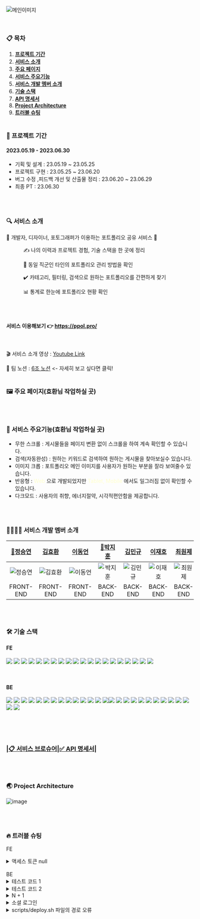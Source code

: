 

![메인이미지](https://github.com/OurPortfolio/FE/assets/108606678/32f89718-f610-4b36-829e-8fc9ea5455a4)


<br />

### 📋 목차

1. [**프로젝트 기간**](#1)
2. [**서비스 소개**](#2)
3. [**주요 페이지**](#3)
4. [**서비스 주요기능**](#4)
5. [**서비스 개발 멤버 소개**](#5)
6. [**기술 스택**](#6)
7. [**API 명세서**](#7)
8. [**Project Architecture**](#8)
9. [**트러블 슈팅**](#9)
   <br/>
   <br/>




<div id="1"></div>

### 📅 프로젝트 기간
#### 2023.05.19 - 2023.06.30
- 기획 및 설계 : 23.05.19 ~ 23.05.25
- 프로젝트 구현 : 23.05.25 ~ 23.06.20
- 버그 수정 ,피드백 개선 및 산출물 정리 : 23.06.20 ~ 23.06.29
- 최종 PT : 23.06.30

<br/>
<br/>



<div id="2"></div>

### 🔍 서비스 소개
🌱 개발자, 디자이너, 포토그래퍼가 이용하는 포트폴리오 공유 서비스 🌱

&emsp;&emsp;&emsp; ✍️ 나의 이력과 프로젝트 경험, 기술 스택을 한 곳에 정리

&emsp;&emsp;&emsp; 👀️ 동일 직군인 타인의 포트폴리오 관리 방법을 확인

&emsp;&emsp;&emsp; ✔️️ 카테고리, 필터링, 검색으로 원하는 포트폴리오를 간편하게 찾기

&emsp;&emsp;&emsp; 📊️ 통계로 한눈에 포트폴리오 현황 확인

<br/>
<br/>


#### 서비스 이용해보기 👉 https://ppol.pro/

<br/>

🎬 서비스 소개 영상 : [Youtube Link](https://www.youtube.com/watch?v=ui-9bUsZDSM)

📕 팀 노션 : [6조 노션](https://www.notion.so/POL-f08e011316134cd9976cea479c96a84b) <- 자세히 보고 싶다면 클릭!
<br/>
<br/>




<div id="3"></div>

### 🖼 주요 페이지(효환님 작업하실 곳)




<br/>
<br/>



<div id="4"></div>

### 📲 서비스 주요기능(효환님 작업하실 곳)

* 무한 스크롤 : 게시물들을 페이지 변환 없이 스크롤을 하여 계속 확인할 수 있습니다.
* 검색(자동완성) : 원하는 키워드로 검색하여 원하는 게시물을 찾아보실수 있습니다.
* 이미지 크롭 : 포트폴리오 메인 이미지를 사용자가 원하는 부분을 잘라 보여줄수 있습니다.
* 반응형 : <span style="color: #FFFFCC;">Web</span>
  으로 개발되었지만 <span style="color: #FFFFCC;">Tablet, Mobile</span> 에서도 일그러짐 없이 확인할 수 있습니다.
* 다크모드 : 사용자의 취향, 에너지절약, 시각적편안함을 제공합니다.

<br/>
<br/>



<div id="5"></div>

### 👩‍👩‍👧‍👧 서비스 개발 멤버 소개
|             [🚩정승연](https://github.com/xxyeon129)             |             [김효환](https://github.com/HyoHwanKim)              |             [이동언](https://github.com/Undong00)              |              [🚩박지훈](https://github.com/bbakzi)               |              [김민규](https://github.com/kmg0485)              |               [이재호](https://github.com/spainclub)               |              [최원제](https://github.com/co-ze)              |
|:-------------------------------------------------------------:|:-------------------------------------------------------------:|:-------------------------------------------------------------:|:-------------------------------------------------------------:|:------------------------------------------------------------:|:-------------------------------------------------------------:|:-------------------------------------------------------------:|
| ![정승연](https://avatars.githubusercontent.com/u/102347529?v=4) | ![김효환](https://avatars.githubusercontent.com/u/108606678?v=4) | ![이동언](https://avatars.githubusercontent.com/u/112850163?v=4) | ![박지훈](https://avatars.githubusercontent.com/u/128371819?v=4) | ![김민규](https://avatars.githubusercontent.com/u/108252926?v=4) | ![이재호](https://avatars.githubusercontent.com/u/125551746?v=4) | ![최원제](https://avatars.githubusercontent.com/u/105447265?v=4) |
|                           FRONT-END                           |                           FRONT-END                           |                           FRONT-END                           |                           BACK-END                            |                           BACK-END                           |                           BACK-END                            |                           BACK-END                            |

<br/>
<br/>





<div id="6"></div>

### 🛠 기술 스택

#### FE
<img src="https://img.shields.io/badge/visualstudio-5C2D91?style=for-the-badge&logo=visualstudio&logoColor=white"/> <img src="https://img.shields.io/badge/github-181717?style=for-the-badge&logo=github&logoColor=white"/>  <img src="https://img.shields.io/badge/git-F05032?style=for-the-badge&logo=git&logoColor=white"/> <img src="https://img.shields.io/badge/javascript-F7DF1E?style=for-the-badge&logo=javascript&logoColor=white"/> <img src="https://img.shields.io/badge/react-61DAFB?style=for-the-badge&logo=react&logoColor=white"/> <img src="https://img.shields.io/badge/reactquery-FF4154?style=for-the-badge&logo=reactquery&logoColor=white"/> <img src="https://img.shields.io/badge/axios-5A29E4?style=for-the-badge&logo=axios&logoColor=white"/> <img src="https://img.shields.io/badge/styledcomponents-DB7093?style=for-the-badge&logo=styledcomponents&logoColor=white"/> <img src="https://img.shields.io/badge/redux-764ABC?style=for-the-badge&logo=redux&logoColor=white"/> <img src="https://img.shields.io/badge/reactrouter-CA4245?style=for-the-badge&logo=reactrouter&logoColor=white"/> <img src="https://img.shields.io/badge/JWT-Decoder-FF6C37?style=for-the-badge&logoColor=white"/> <img src="https://img.shields.io/badge/react-datepicker-61DAFB?style=for-the-badge&logoColor=white"/> <img src="https://img.shields.io/badge/react-observer-61DAFB?style=for-the-badge&logoColor=white"/> <img src="https://img.shields.io/badge/stomp-000000?style=for-the-badge&logoColor=white"/> <img src="https://img.shields.io/badge/sockJS-F7DF1E?style=for-the-badge&logoColor=white"/> <img src="https://img.shields.io/badge/nanoid-3DDC84?style=for-the-badge&logoColor=white"/>  <img src="https://img.shields.io/badge/AWS-CLI-232F3E?style=for-the-badge&logo=amazonaws&logoColor=white"/> <img src="https://img.shields.io/badge/AmazonS3-569A31?style=for-the-badge&logo=AmazonS3&logoColor=white"/> <img src="https://img.shields.io/badge/CloudFront-527FFF?style=for-the-badge&logoColor=white"/> <img src="https://img.shields.io/badge/AWS Route 53-FF6C37?style=for-the-badge&logoColor=white">

<br/>

#### BE
<img src="https://img.shields.io/badge/IntelliJIDEA-000000?style=for-the-badge&logo=IntelliJIDEA&logoColor=white"/> <img src="https://img.shields.io/badge/Postman-FF6C37?style=for-the-badge&logo=Postman&logoColor=white"/> <img src="https://img.shields.io/badge/github-181717?style=for-the-badge&logo=github&logoColor=white"/> <img src="https://img.shields.io/badge/git-F05032?style=for-the-badge&logo=git&logoColor=white"/> <img src="https://img.shields.io/badge/linux-FCC624?style=for-the-badge&logo=linux&logoColor=black"> <img src="https://img.shields.io/badge/aws-232F3E?style=for-the-badge&logo=aws&logoColor=white"> <img src="https://img.shields.io/badge/Java-007396?style=for-the-badge&logo=Java&logoColor=white"/> <img src="https://img.shields.io/badge/gradle-02303A?style=for-the-badge&logo=gradle&logoColor=white"/> <img src="https://img.shields.io/badge/Spring-6DB33F?style=for-the-badge&logo=spring&logoColor=white"/> <img src="https://img.shields.io/badge/SpringSecurity-6DB33F?style=for-the-badge&logo=SpringSecurity&logoColor=white"/> <img src="https://img.shields.io/badge/SpringBoot-6DB33F?style=for-the-badge&logo=springboot&logoColor=white"/> <img src="https://img.shields.io/badge/jsonwebtokens-000000?style=for-the-badge&logo=jsonwebtokens&logoColor=white"> <img src="https://img.shields.io/badge/Web Socket-02303A?style=for-the-badge&logoColor=white"/> <img src="https://img.shields.io/badge/stomp-02303A?style=for-the-badge&logoColor=white"/><img src="https://img.shields.io/badge/AmazonRDS-527FFF?style=for-the-badge&logo=AmazonRDS&logoColor=white"/> <img src="https://img.shields.io/badge/redis-DC382D?style=for-the-badge&logo=redis&logoColor=white"/> <img src="https://img.shields.io/badge/AWS Route 53-FF6C37?style=for-the-badge&logoColor=white"> <img src="https://img.shields.io/badge/CloudFront-527FFF?style=for-the-badge&logoColor=white"/> <img src="https://img.shields.io/badge/apachejmeter-D22128?style=for-the-badge&logo=apachejmeter&logoColor=white"/> <img src="https://img.shields.io/badge/Jacoco-D22128?style=for-the-badge&logoColor=white"/> <img src="https://img.shields.io/badge/https-527FFF?style=for-the-badge"> <img src="https://img.shields.io/badge/AmazonEC2-FF9900?style=for-the-badge&logo=AmazonEC2&logoColor=white"/> <img src="https://img.shields.io/badge/AmazonS3-569A31?style=for-the-badge&logo=AmazonS3&logoColor=white"/> <img src="https://img.shields.io/badge/MySQL-4479A1?style=for-the-badge&logo=MySQL&logoColor=white"/> <img src="https://img.shields.io/badge/Ubuntu-E95420?style=for-the-badge&logo=Ubuntu&logoColor=white"/> <img src="https://camo.githubusercontent.com/54a2f74f3cbb3cb810faa417fb9a56b4d947be01e868ab624b3f251a1062257b/68747470733a2f2f696d672e736869656c64732e696f2f62616467652f67697468756220616374696f6e732d3230383846463f7374796c653d666f722d7468652d6261646765266c6f676f3d67697468756220616374696f6e73266c6f676f436f6c6f723d7768697465"> <img src="https://camo.githubusercontent.com/a831a652fb5370367ee71ae4255e39623b9edf7e60ffbcf7ba356b1d82a09538/68747470733a2f2f696d672e736869656c64732e696f2f62616467652f737072696e672064617461206a70612d4632384431413f7374796c653d666f722d7468652d6261646765266c6f676f3d737072696e67646174616a7061266c6f676f436f6c6f723d7768697465">

<br/>
<br/>
<br/>



<div id="7"></div>

### |[📋 서비스 브로슈어](https://teamsparta.notion.site/POL-6-f6f92f3e7ad5412ab193b929b5c1b9b3)|[✅ API 명세서](https://www.notion.so/API-323ae58c531c455cbdd5409fe63bee3f)|


<br/>
<br/>



<div id="8"></div>

### 🌏 Project Architecture
![image](https://github.com/OurPortfolio/BE/assets/108252926/7e2c6d19-0a10-4b58-b19c-e5335ae057c0)

<br/>
<br/>

<div id="9"></div>

### 🔥 트러블 슈팅
FE

<details>
<summary>액세스 토큰 null</summary>

| 진행 순서 | 내용    |
| :-------- |:------|
| 😱 문제   | 블라블라  |
| 😭 시도   | 블라 블라 |
| 😄 해결   | 블라 블라 |

</details>

<br/>
BE

<details>
<summary>테스트 코드 1</summary>

| 진행 순서 | 내용                                                                                                                                   |
| :-------- |:-------------------------------------------------------------------------------------------------------------------------------------|
| 😱 문제   | Controller 테스트 코드를 작성할 때 권한이 없어서 403에러 발생                                                                                            |
| 😭 시도   | mockMvc에 with(SecurityMockMvcRequestPostProcessors.csrf()) 를 추가했더니 <br/> 403 에러는 나오지 않았지만 401 에러 발생                                  |
| 😄 해결   | userDetails 를 SecurityMockMvcRequestPostProcessors.user(userDetails) 으로 <br/>mockMvc에 @AuthenticationPrincipal 파라미터 전달하는 방식 사용 <br/> |
```java
UserDetailsImpl userDetails = UserDetailsImpl(userRepository.findById(1L).get());

mockMvc.perform(.with(SecurityMockMvcRequestPostProcessors.user(userDetails)))
```

</details>

<details>
<summary>테스트 코드 2</summary>

| 진행 순서 | 내용                                                                                                                              |
| :-------- |:--------------------------------------------------------------------------------------------------------------------------------|
| 😱 문제   | @RequestBody 의 Json 타입의 데이터는 제대로 받아오지만, <br/>@RequestPart 의 Json 타입의 데이터는 받지 못하는 문제                                                  |
| 😭 시도   | .part() .content() 를 사용해서 DTO를 전달해보려고 했지만 <br/>MultipartFile 외에 다른 값을 받을 때 DTO 가 아닌 단일객체타입으로 받아온다.                                   |
| 😄 해결   | DTO 를 Json 형식의 MultipartFile 로 만들어서 같이 보내줬다. <br/> |
```java
MockMultipartFile newRequestDto = new MockMultipartFile("nickname", "updateUserRequestDto1", "application/json", newCreateJson.getBytes(StandardCharsets.UTF_8));
MockMultipartFile image = new MockMultipartFile("profileImage", "test.jpg", "image/jpeg", "Test Image".getBytes());

mockMvc.perform(
        multipart(HttpMethod.PATCH, "/api/users/" + userId)
        .file(newRequestDto)
        .file(image)
        .contentType(MediaType.MULTIPART_FORM_DATA_VALUE)
        .with(user(userDetails1))
        )
```

</details>

<details>
<summary>N + 1</summary>

| 진행 순서 | 내용                                                                                                                                                                                                                                                                                                                                                                                                                                                                       |
| :-------- |:-------------------------------------------------------------------------------------------------------------------------------------------------------------------------------------------------------------------------------------------------------------------------------------------------------------------------------------------------------------------------------------------------------------------------------------------------------------------------|
| 😱 문제   | 포트폴리오 전체 조회, 검색어 조회, Trie 초기화 메서드, 조회수 순서 조회가 수행될 때 <br/>N+1이 발생하는 것을 확인. N+1이 발생했을 때 실제로 어떤 문제가 있는지 <br/>확인하기 위해서 Jmeter를 사용해 부하 테스트를 진행N+1이 발생했을 때 <br/> 실제로 어떤 문제가 있는지 확인하기 위해서 Jmeter를 사용해 부하 테스트를 진행 <br/><img width="670" alt="스크린샷 2023-06-28 11 29 39" src="https://github.com/OurPortfolio/BE/assets/108252926/58ebbeef-14c6-44fc-b1a2-cd43c6dbac6b"> <br/>처리 시간이 1분 09초 소요 됐으며 시간 당 처리량은 145로 측정 됐다. <br/>생각보다 많은 시간이 소요 됐고, 성능 개선이 필요하다고 판단                       |
| 😄 해결   | - QueryDsl + Join Fetch <br/>&emsp; 이미 QueryDsl을 사용하고 있기 때문에 join절을 추가해서 쿼리를 최적화 할 수 있다. <br/>  - 중복되는 데이터 확인 <br/>&emsp; Set을 사용해서 중복을 허용하지 않는 방법이 있다. 현재 프로젝트 경우 컬렉션에 <br/>&emsp;중복되는 데이터가 존재할 상황이 없을 거라고 판단하고 List로 유지 <br/> - N+1 해결 후 테스트 결과 <br/><img width="670" alt="스크린샷 2023-06-28 11 38 09" src="https://github.com/OurPortfolio/BE/assets/108252926/4c11cca2-52f5-457b-b799-a272bed1a68c"> <br/>처리 시간은 25초로 기존 보다 44초 감소 했고, 시간 당 처리량은 해결 전 보다 162% 상승 |
```java
//QueryDsl + Join Fetch
List<Portfolio> findResult = queryFactory
        .select(portfolio)
        .from(portfolio)
        .join(portfolio.user, user)
        .fetchJoin()
        .fetch();
```

</details>

<details>
<summary>소셜 로그인</summary>

| 진행 순서 | 내용                                                                                                                                                                                                                                                                                                                                                                  |
| :-------- |:--------------------------------------------------------------------------------------------------------------------------------------------------------------------------------------------------------------------------------------------------------------------------------------------------------------------------------------------------------------------|
| 😱 문제   | 기존 회원가입에서 이메일을 등록하고, 소셜 회원가입 시에도 이메일을 사용하면서 <br/>이메일이 중복될 수 있는 문제가 발생. <br/>여러개의 소셜 회원가입 시에도 문제가 생길 수 있다고 판단.                                                                                                                                                                                                                                                       |
| 😭 시도   | 1. 소셜 회원가입 할 때에 동일한 이메일의 존재 등 다양한 상황들을 고려 <br/> 2. 유저가 처음엔 일반 회원가입을 하고 나중에 소셜로 연동시킬 수 있는 상황이 있기 때문에 <br/>&emsp;따로 유니크한 유저를 만드는 것은 옳지 못하다고 판단 <br/> 3. 유저에 컬럼을 생성해서 각 소셜의 id값을 같이 저장하는 방식을 채택                                                                                                                                                                        |
| 😄 해결   | 1. 기존 유저 회원가입 할 때 예외사항들을 면밀하게 검토하여 예외처리들을 실시 <br/> 2. 기존 테이블에 컬럼을 추가하여 소셜회원으로 받을 때에는 해당 소셜의 id값을 추가로 가져오도록 함<br/> <img width="670" alt="스크린샷 2023-06-28 11 43 48" src="https://github.com/OurPortfolio/BE/assets/108252926/24d83d1b-ea8a-4769-b0a1-54b5cb4bb54f"> <br/> 동일한 이메일로 접속을 하여도 동일한 값에서 소셜로그인 값들을 가질 수 있도록 <br/> id로 구분해서 받게하여 무분별한 데이터의 증강을 억제하고자함. |

</details>

<details>
<summary>scripts/deploy.sh 파일의 경로 오류</summary>

| 진행 순서 | 내용                                                                                                                                                                                                              |
| :-------- |:----------------------------------------------------------------------------------------------------------------------------------------------------------------------------------------------------------------|
| 😱 문제   | scripts/deploy.sh에서 경로 설정을 해주었지만 jar 파일의 경로를 찾아가지 못하여 실행이 되지 않음.                                                                                                                                                |
| 😭 시도   | pwd 명령어를 사용해 경로를 다시 체크 해봤지만 해결 되지 않았다. <br/>이전에 경로를 설정했을때는 /home/ubuntu가 포함되지 않았다. <br/> <img width="670" alt="2113" src="https://github.com/OurPortfolio/BE/assets/108252926/12196932-7efa-4af3-b8b4-80f392642672"> |
| 😄 해결   | JAR 파일이 있는 디렉토리를 명시적으로 지정해 주었더니 경로를 찾지 못해 <br/>JAR 파일의 경로를 패턴을 통해 찾도록 설정                                                                                                                                                                                                           |
```bash
#기존코드
REPOSITORY=/firstcicd-ec2/build/libs/
cd $REPOSITORY

APP_NAME=firstcicd-ec2
JAR_NAME=$(ls $REPOSITORY | grep 'SNAPSHOT.jar' | tail -n 1)
JAR_PATH=$REPOSITORY/$JAR_NAME
```
```bash
#해결을 위한 시도
REPOSITORY=/home/ubuntu/firstcicd-ec2/build/libs/
cd $REPOSITORY

APP_NAME=firstcicd-ec2
JAR_NAME=$(ls $REPOSITORY | grep 'SNAPSHOT.jar' | tail -n 1)
JAR_PATH=$REPOSITORY/$JAR_NAME
```
```bash
#문제 해결
BASE_PATH="/home/ubuntu/firstcicd-ec2"
BUILD_PATH=$(ls $BASE_PATH/build/libs/*.jar)
JAR_NAME=$(basename "$BUILD_PATH")

cd $BASE_PATH

APP_NAME="firstcicd-ec2"
JAR_PATH="$BASE_PATH/build/libs/$JAR_NAME"
```
</details>
<br/>
<br/>

